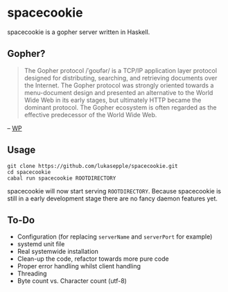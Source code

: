 # spacecookie
spacecookie is a gopher server written in Haskell.

## Gopher?

> The Gopher protocol /ˈɡoʊfər/ is a TCP/IP application layer protocol designed for distributing, searching, and retrieving documents over the Internet. The Gopher protocol was strongly oriented towards a menu-document design and presented an alternative to the World Wide Web in its early stages, but ultimately HTTP became the dominant protocol. The Gopher ecosystem is often regarded as the effective predecessor of the World Wide Web.

– [WP](https://en.wikipedia.org/wiki/Gopher_(protocol))

## Usage

	git clone https://github.com/lukasepple/spacecookie.git
	cd spacecookie
	cabal run spacecookie ROOTDIRECTORY

spacecookie will now start serving `ROOTDIRECTORY`. Because spacecookie is still in a early development stage there are no fancy daemon features yet.

## To-Do

* Configuration (for replacing `serverName` and `serverPort` for example)
* systemd unit file
* Real systemwide installation
* Clean-up the code, refactor towards more pure code
* Proper error handling whilst client handling
* Threading
* Byte count vs. Character count (utf-8)
